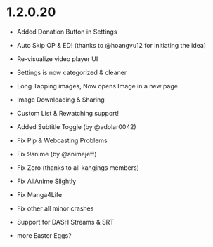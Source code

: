 # 1.2.0.20

- Added Donation Button in Settings
- Auto Skip OP & ED! (thanks to @hoangvu12 for initiating the idea)
- Re-visualize video player UI
- Settings is now categorized & cleaner
- Long Tapping images, Now opens Image in a new page
- Image Downloading & Sharing
- Custom List & Rewatching support!
- Added Subtitle Toggle (by @adolar0042)

- Fix Pip & Webcasting Problems
- Fix 9anime (by @animejeff)
- Fix Zoro (thanks to all kangings members)
- Fix AllAnime Slightly
- Fix Manga4Life
- Fix other all minor crashes

- Support for DASH Streams & SRT
- more Easter Eggs?